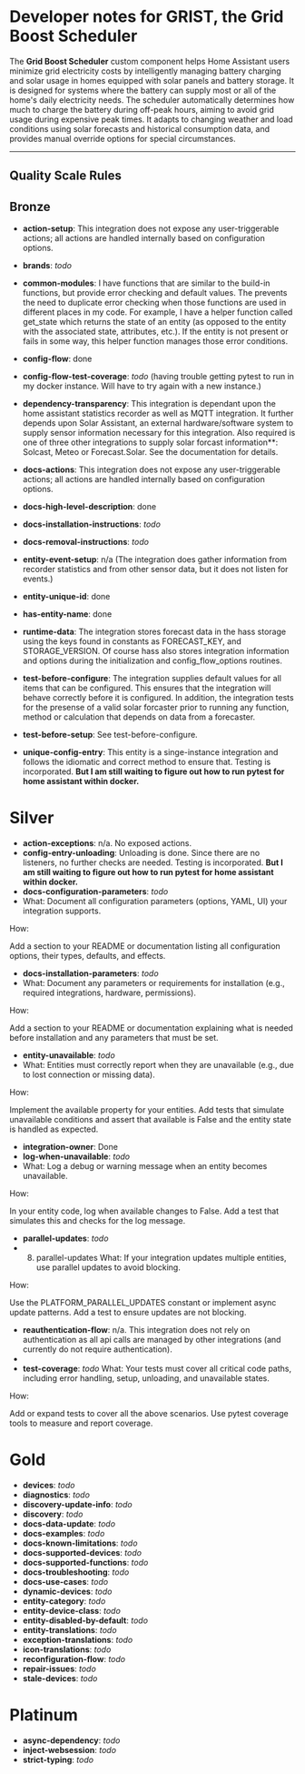 # Developer notes for GRIST, the Grid Boost Scheduler

The **Grid Boost Scheduler** custom component helps Home Assistant users minimize grid electricity costs by intelligently managing battery charging and solar usage in homes equipped with solar panels and battery storage. It is designed for systems where the battery can supply most or all of the home's daily electricity needs. The scheduler automatically determines how much to charge the battery during off-peak hours, aiming to avoid grid usage during expensive peak times. It adapts to changing weather and load conditions using solar forecasts and historical consumption data, and provides manual override options for special circumstances.

---

## Quality Scale Rules

## Bronze
- **action-setup**:
 This integration does not expose any user-triggerable actions; all actions are handled internally based on configuration options.

- **brands**: *todo*

- **common-modules**: I have functions that are similar to the build-in functions, but provide error checking and default values. The prevents the need to duplicate error checking when those functions are used in different places in my code. For example, I have a helper function called get_state which returns the state of an entity (as opposed to the entity with the associated state, attributes, etc.). If the entity is not present or fails in some way, this helper function manages those error conditions.

- **config-flow**: done

- **config-flow-test-coverage**: *todo* (having trouble getting pytest to run in my docker instance. Will have to try again with a new instance.)

- **dependency-transparency**: This integration is dependant upon the home assistant statistics recorder as well as MQTT integration. It further depends upon Solar Assistant, an external hardware/software system to supply sensor information necessary for this integration. Also required is one of three other integrations to supply solar forcast information**: Solcast, Meteo or Forecast.Solar. See the documentation for details.

- **docs-actions**: This integration does not expose any user-triggerable actions; all actions are handled internally based on configuration options.

- **docs-high-level-description**: done

- **docs-installation-instructions**: *todo*

- **docs-removal-instructions**: *todo*

- **entity-event-setup**: n/a (The integration does gather information from recorder statistics and from other sensor data, but it does not listen for events.)

- **entity-unique-id**: done

- **has-entity-name**: done

- **runtime-data**: The integration stores forecast data in the hass storage using the keys found in constants as FORECAST_KEY, and STORAGE_VERSION. Of course hass also stores integration information and options during the initialization and config_flow_options routines.

- **test-before-configure**: The integration supplies default values for all items that can be configured. This ensures that the integration will behave correctly before it is configured. In addition, the integration tests for the presense of a valid solar forcaster prior to running any function, method or calculation that depends on data from a forecaster.

- **test-before-setup**: See test-before-configure.

- **unique-config-entry**: This entity is a singe-instance integration and follows the idiomatic and correct method to ensure that. Testing is incorporated. **But I am still waiting to figure out how to run pytest for home assistant within docker.**


 # Silver
- **action-exceptions**: n/a. No exposed actions.
- **config-entry-unloading**: Unloading is done. Since there are no listeners, no further checks are needed. Testing is incorporated. **But I am still waiting to figure out how to run pytest for home assistant within docker.**
- **docs-configuration-parameters**: *todo*
- What:
Document all configuration parameters (options, YAML, UI) your integration supports.

How:

Add a section to your README or documentation listing all configuration options, their types, defaults, and effects.

- **docs-installation-parameters**: *todo*
- What:
Document any parameters or requirements for installation (e.g., required integrations, hardware, permissions).

How:

Add a section to your README or documentation explaining what is needed before installation and any parameters that must be set.

- **entity-unavailable**: *todo*
- What:
Entities must correctly report when they are unavailable (e.g., due to lost connection or missing data).

How:

Implement the available property for your entities.
Add tests that simulate unavailable conditions and assert that available is False and the entity state is handled as expected.

- **integration-owner**: Done
- **log-when-unavailable**: *todo*
- What:
Log a debug or warning message when an entity becomes unavailable.

How:

In your entity code, log when available changes to False.
Add a test that simulates this and checks for the log message.

- **parallel-updates**: *todo*
- 8. parallel-updates
What:
If your integration updates multiple entities, use parallel updates to avoid blocking.

How:

Use the PLATFORM_PARALLEL_UPDATES constant or implement async update patterns.
Add a test to ensure updates are not blocking.

- **reauthentication-flow**: n/a. This integration does not rely on authentication as all api calls are managed by other integrations (and currently do not require authentication).
-
- **test-coverage**: *todo*
What:
Your tests must cover all critical code paths, including error handling, setup, unloading, and unavailable states.

How:

Add or expand tests to cover all the above scenarios.
Use pytest coverage tools to measure and report coverage.

 # Gold
- **devices**: *todo*
- **diagnostics**: *todo*
- **discovery-update-info**: *todo*
- **discovery**: *todo*
- **docs-data-update**: *todo*
- **docs-examples**: *todo*
- **docs-known-limitations**: *todo*
- **docs-supported-devices**: *todo*
- **docs-supported-functions**: *todo*
- **docs-troubleshooting**: *todo*
- **docs-use-cases**: *todo*
- **dynamic-devices**: *todo*
- **entity-category**: *todo*
- **entity-device-class**: *todo*
- **entity-disabled-by-default**: *todo*
- **entity-translations**: *todo*
- **exception-translations**: *todo*
- **icon-translations**: *todo*
- **reconfiguration-flow**: *todo*
- **repair-issues**: *todo*
- **stale-devices**: *todo*

 # Platinum
- **async-dependency**: *todo*
- **inject-websession**: *todo*
- **strict-typing**: *todo*
